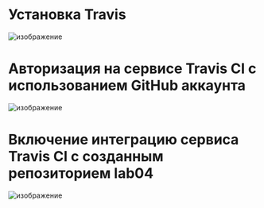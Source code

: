 # Установка Travis
![изображение](https://github.com/user-attachments/assets/cb6542a8-ef7e-4e84-a1ed-f8db6608cc28)

# Авторизация на сервисе Travis CI с использованием GitHub аккаунта
![изображение](https://github.com/user-attachments/assets/54d17760-e27a-49fe-8d24-3828d7fef4d7)

# Включение интеграцию сервиса Travis CI с созданным репозиторием lab04
![изображение](https://github.com/user-attachments/assets/1f620a95-2553-4e68-a1f0-492f32884c0f)

